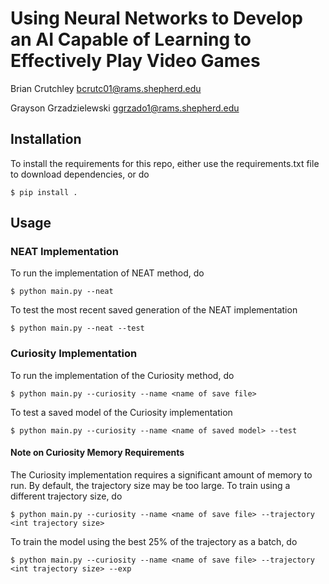 # Using Neural Networks to Develop an AI Capable of Learning to Effectively Play Video Games

Brian Crutchley                 bcrutc01@rams.shepherd.edu

Grayson Grzadzielewski          ggrzado1@rams.shepherd.edu

## Installation

To install the requirements for this repo, either use the requirements.txt file to download dependencies, or do

```
$ pip install .
```

## Usage

### NEAT Implementation

To run the implementation of NEAT method, do

```
$ python main.py --neat
```

To test the most recent saved generation of the NEAT implementation

```
$ python main.py --neat --test
```

### Curiosity Implementation

To run the implementation of the Curiosity method, do

```
$ python main.py --curiosity --name <name of save file>
```

To test a saved model of the Curiosity implementation

```
$ python main.py --curiosity --name <name of saved model> --test
```

#### Note on Curiosity Memory Requirements

The Curiosity implementation requires a significant amount of memory to run. By default, the trajectory size may be too large. To train using a different trajectory size, do

```
$ python main.py --curiosity --name <name of save file> --trajectory <int trajectory size>
```

To train the model using the best 25% of the trajectory as a batch, do

```
$ python main.py --curiosity --name <name of save file> --trajectory <int trajectory size> --exp
```
